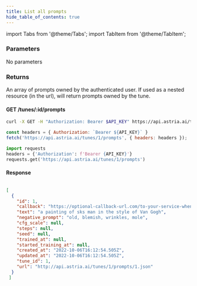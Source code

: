 ```yaml
---
title: List all prompts
hide_table_of_contents: true
---
```


import Tabs from '@theme/Tabs';
import TabItem from '@theme/TabItem';

<div className="api-method">
<div>

### Parameters

No parameters

### Returns

An array of prompts owned by the authenticated user. If used as a nested resource (in the url), will return prompts owned by the tune.
</div>

<div>

#### GET /tunes/:id/prompts
<Tabs groupId="lang">
  <TabItem value="curl" label="cURL" default>

```bash showLineNumbers
curl -X GET -H "Authorization: Bearer $API_KEY" https://api.astria.ai/tunes/1/prompts
```

</TabItem>
  <TabItem value="nodejs" label="Node.js">

```javascript showLineNumbers
const headers = { Authorization: `Bearer ${API_KEY}` }
fetch('https://api.astria.ai/tunes/1/prompts', { headers: headers });
```
  </TabItem>
  <TabItem value="python" label="Python">

```python showLineNumbers
import requests
headers = {'Authorization': f'Bearer {API_KEY}'}
requests.get('https://api.astria.ai/tunes/1/prompts')
```

</TabItem>
</Tabs>

#### Response
```json

[
  {
    "id": 1,
    "callback": "https://optional-callback-url.com/to-your-service-when-ready",
    "text": "a painting of sks man in the style of Van Gogh",
    "negative_prompt": "old, blemish, wrinkles, mole",
    "cfg_scale": null,
    "steps": null,
    "seed": null,
    "trained_at": null,
    "started_training_at": null,
    "created_at": "2022-10-06T16:12:54.505Z",
    "updated_at": "2022-10-06T16:12:54.505Z",
    "tune_id": 1,
    "url": "http://api.astria.ai/tunes/1/prompts/1.json"
  }
 ]
```
</div>
</div>

